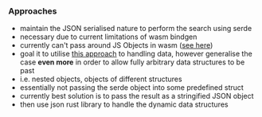 ### Approaches
 - maintain the JSON serialised nature to perform the search using serde
 - necessary due to current limitations of wasm bindgen
  - currently can't pass around JS Objects in wasm ([see here](https://rustwasm.github.io/wasm-bindgen/contributing/design/js-objects-in-rust.html))
 - goal it to utilise [this approach](https://rustwasm.github.io/wasm-bindgen/reference/arbitrary-data-with-serde.html) to handling data, however generalise the case **even more** in order to allow fully arbitrary data structures to be past
  - i.e. nested objects, objects of different structures
  - essentially not passing the serde object into some predefined struct
  - currently best solution is to pass the result as a stringified JSON object
  - then use json rust library to handle the dynamic data structures